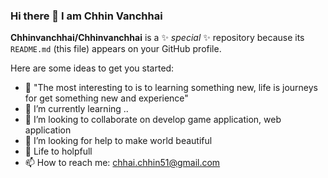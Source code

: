 ### Hi there 👋 I am Chhin Vanchhai
 
**Chhinvanchhai/Chhinvanchhai** is a ✨ _special_ ✨ repository because its `README.md` (this file) appears on your GitHub profile.

Here are some ideas to get you started:

- 🔭 "The most interesting to is to learning something new, life is journeys for get something new and experience"
- 🌱 I’m currently learning ..
- 👯 I’m looking to collaborate on develop game application, web application
- 🤔 I’m looking for help to make world beautiful
- 💬 Life to holpfull
- 📫 How to reach me: chhai.chhin51@gmail.com
 
